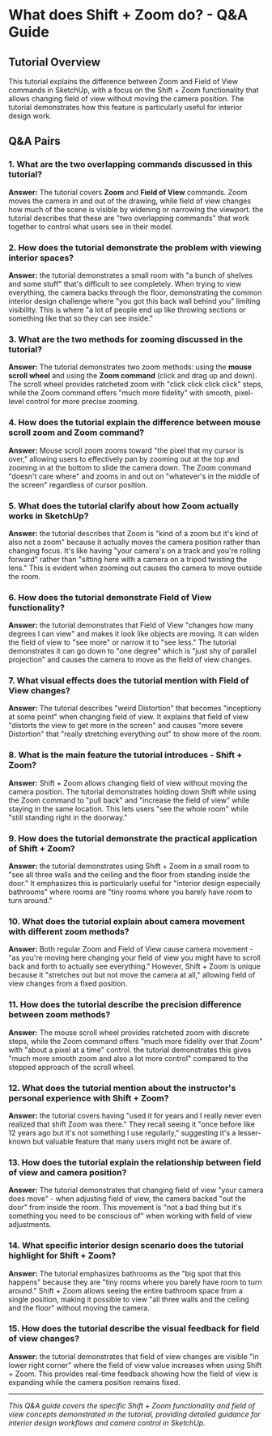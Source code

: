 # What does Shift + Zoom do? - Q&A Guide

## Tutorial Overview
This tutorial explains the difference between Zoom and Field of View commands in SketchUp, with a focus on the Shift + Zoom functionality that allows changing field of view without moving the camera position. The tutorial demonstrates how this feature is particularly useful for interior design work.

## Q&A Pairs

### 1. What are the two overlapping commands discussed in this tutorial?
**Answer:** The tutorial covers **Zoom** and **Field of View** commands. Zoom moves the camera in and out of the drawing, while field of view changes how much of the scene is visible by widening or narrowing the viewport. the tutorial describes that these are "two overlapping commands" that work together to control what users see in their model.

### 2. How does the tutorial demonstrate the problem with viewing interior spaces?
**Answer:** the tutorial demonstrates a small room with "a bunch of shelves and some stuff" that's difficult to see completely. When trying to view everything, the camera backs through the floor, demonstrating the common interior design challenge where "you got this back wall behind you" limiting visibility. This is where "a lot of people end up like throwing sections or something like that so they can see inside."

### 3. What are the two methods for zooming discussed in the tutorial?
**Answer:** The tutorial demonstrates two zoom methods: using the **mouse scroll wheel** and using the **Zoom command** (click and drag up and down). The scroll wheel provides ratcheted zoom with "click click click click" steps, while the Zoom command offers "much more fidelity" with smooth, pixel-level control for more precise zooming.

### 4. How does the tutorial explain the difference between mouse scroll zoom and Zoom command?
**Answer:** Mouse scroll zoom zooms toward "the pixel that my cursor is over," allowing users to effectively pan by zooming out at the top and zooming in at the bottom to slide the camera down. The Zoom command "doesn't care where" and zooms in and out on "whatever's in the middle of the screen" regardless of cursor position.

### 5. What does the tutorial clarify about how Zoom actually works in SketchUp?
**Answer:** the tutorial describes that Zoom is "kind of a zoom but it's kind of also not a zoom" because it actually moves the camera position rather than changing focus. It's like having "your camera's on a track and you're rolling forward" rather than "sitting here with a camera on a tripod twisting the lens." This is evident when zooming out causes the camera to move outside the room.

### 6. How does the tutorial demonstrate Field of View functionality?
**Answer:** the tutorial demonstrates that Field of View "changes how many degrees I can view" and makes it look like objects are moving. It can widen the field of view to "see more" or narrow it to "see less." The tutorial demonstrates it can go down to "one degree" which is "just shy of parallel projection" and causes the camera to move as the field of view changes.

### 7. What visual effects does the tutorial mention with Field of View changes?
**Answer:** The tutorial describes "weird Distortion" that becomes "inceptiony at some point" when changing field of view. It explains that field of view "distorts the view to get more in the screen" and causes "more severe Distortion" that "really stretching everything out" to show more of the room.

### 8. What is the main feature the tutorial introduces - Shift + Zoom?
**Answer:** Shift + Zoom allows changing field of view without moving the camera position. The tutorial demonstrates holding down Shift while using the Zoom command to "pull back" and "increase the field of view" while staying in the same location. This lets users "see the whole room" while "still standing right in the doorway."

### 9. How does the tutorial demonstrate the practical application of Shift + Zoom?
**Answer:** the tutorial demonstrates using Shift + Zoom in a small room to "see all three walls and the ceiling and the floor from standing inside the door." It emphasizes this is particularly useful for "interior design especially bathrooms" where rooms are "tiny rooms where you barely have room to turn around."

### 10. What does the tutorial explain about camera movement with different zoom methods?
**Answer:** Both regular Zoom and Field of View cause camera movement - "as you're moving here changing your field of view you might have to scroll back and forth to actually see everything." However, Shift + Zoom is unique because it "stretches out but not move the camera at all," allowing field of view changes from a fixed position.

### 11. How does the tutorial describe the precision difference between zoom methods?
**Answer:** The mouse scroll wheel provides ratcheted zoom with discrete steps, while the Zoom command offers "much more fidelity over that Zoom" with "about a pixel at a time" control. the tutorial demonstrates this gives "much more smooth zoom and also a lot more control" compared to the stepped approach of the scroll wheel.

### 12. What does the tutorial mention about the instructor's personal experience with Shift + Zoom?
**Answer:** the tutorial covers having "used it for years and I really never even realized that shift Zoom was there." They recall seeing it "once before like 12 years ago but it's not something I use regularly," suggesting it's a lesser-known but valuable feature that many users might not be aware of.

### 13. How does the tutorial explain the relationship between field of view and camera position?
**Answer:** The tutorial demonstrates that changing field of view "your camera does move" - when adjusting field of view, the camera backed "out the door" from inside the room. This movement is "not a bad thing but it's something you need to be conscious of" when working with field of view adjustments.

### 14. What specific interior design scenario does the tutorial highlight for Shift + Zoom?
**Answer:** The tutorial emphasizes bathrooms as the "big spot that this happens" because they are "tiny rooms where you barely have room to turn around." Shift + Zoom allows seeing the entire bathroom space from a single position, making it possible to view "all three walls and the ceiling and the floor" without moving the camera.

### 15. How does the tutorial describe the visual feedback for field of view changes?
**Answer:** the tutorial demonstrates that field of view changes are visible "in lower right corner" where the field of view value increases when using Shift + Zoom. This provides real-time feedback showing how the field of view is expanding while the camera position remains fixed.

---

*This Q&A guide covers the specific Shift + Zoom functionality and field of view concepts demonstrated in the tutorial, providing detailed guidance for interior design workflows and camera control in SketchUp.* 